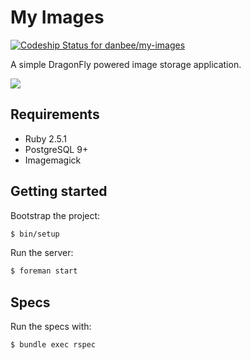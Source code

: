 # My Images

[ ![Codeship Status for danbee/my-images](https://app.codeship.com/projects/cf564ea0-7cbe-0136-47c4-2ebac98daaef/status?branch=master)](https://app.codeship.com/projects/300990)

A simple DragonFly powered image storage application.

![](https://user-images.githubusercontent.com/165531/43842691-e38186be-9af3-11e8-9387-d1ee206cca2e.png)

## Requirements

* Ruby 2.5.1
* PostgreSQL 9+
* Imagemagick

## Getting started

Bootstrap the project:

```sh
$ bin/setup
```

Run the server:

```sh
$ foreman start
```

## Specs

Run the specs with:

```sh
$ bundle exec rspec
```
